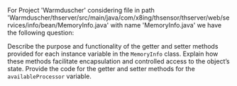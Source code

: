 For Project 'Warmduscher' considering file in path 'Warmduscher/thserver/src/main/java/com/x8ing/thsensor/thserver/web/services/info/bean/MemoryInfo.java' with name 'MemoryInfo.java' we have the following question: 

Describe the purpose and functionality of the getter and setter methods provided for each instance variable in the `MemoryInfo` class. Explain how these methods facilitate encapsulation and controlled access to the object’s state. Provide the code for the getter and setter methods for the `availableProcessor` variable.